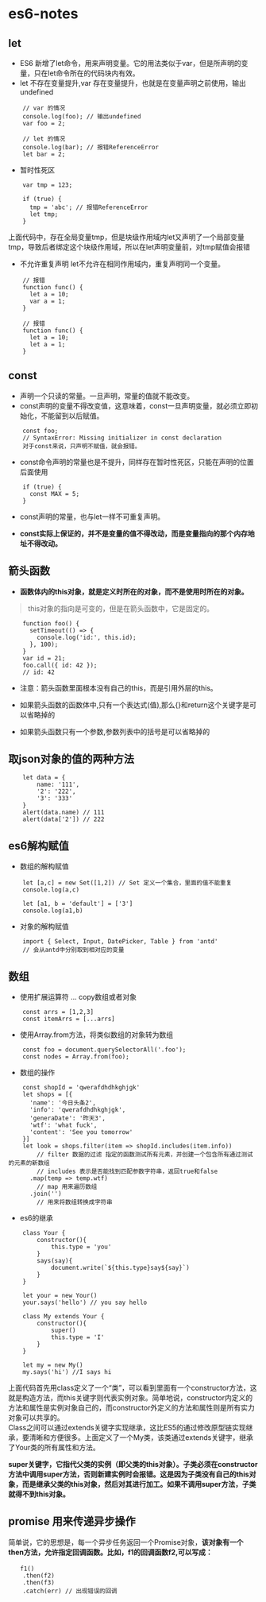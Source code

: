 # es6-notes

## let
* ES6 新增了let命令，用来声明变量。它的用法类似于var，但是所声明的变量，只在let命令所在的代码块内有效。
* let 不存在变量提升,var 存在变量提升，也就是在变量声明之前使用，输出undefined

```
    // var 的情况
    console.log(foo); // 输出undefined
    var foo = 2;

    // let 的情况
    console.log(bar); // 报错ReferenceError
    let bar = 2;
```

* 暂时性死区

```
    var tmp = 123; 

    if (true) {
      tmp = 'abc'; // 报错ReferenceError
      let tmp;
    }
```

上面代码中，存在全局变量tmp，但是块级作用域内let又声明了一个局部变量tmp，导致后者绑定这个块级作用域，所以在let声明变量前，对tmp赋值会报错

* 不允许重复声明 let不允许在相同作用域内，重复声明同一个变量。

```
    // 报错
    function func() {
      let a = 10;
      var a = 1;
    }

    // 报错
    function func() {
      let a = 10;
      let a = 1;
    }
```
## const

* 声明一个只读的常量。一旦声明，常量的值就不能改变。
* const声明的变量不得改变值，这意味着，const一旦声明变量，就必须立即初始化，不能留到以后赋值。

```
    const foo;
    // SyntaxError: Missing initializer in const declaration
    对于const来说，只声明不赋值，就会报错。
```
* const命令声明的常量也是不提升，同样存在暂时性死区，只能在声明的位置后面使用
```
    if (true) {
      const MAX = 5;
    }
```

* const声明的常量，也与let一样不可重复声明。

* **const实际上保证的，并不是变量的值不得改动，而是变量指向的那个内存地址不得改动。**

## 箭头函数
* **函数体内的this对象，就是定义时所在的对象，而不是使用时所在的对象。**

> this对象的指向是可变的，但是在箭头函数中，它是固定的。
```
    function foo() {
      setTimeout(() => {
        console.log('id:', this.id);
      }, 100);
    }
    var id = 21;
    foo.call({ id: 42 });
    // id: 42
```
* 注意：箭头函数里面根本没有自己的this，而是引用外层的this。

* 如果箭头函数的函数体中,只有一个表达式(值),那么{}和return这个关键字是可以省略掉的

* 如果箭头函数只有一个参数,参数列表中的括号是可以省略掉的

## 取json对象的值的两种方法
```
    let data = {
    	name: '111',
    	'2': '222',
    	'3': '333'
    }
    alert(data.name) // 111
    alert(data['2']) // 222
```

## es6解构赋值
* 数组的解构赋值
```
    let [a,c] = new Set([1,2]) // Set 定义一个集合，里面的值不能重复
    console.log(a,c)

    let [a1, b = 'default'] = ['3']
    console.log(a1,b)
```

* 对象的解构赋值
```
    import { Select, Input, DatePicker, Table } from 'antd'
    // 会从antd中分别取到相对应的变量
```

## 数组
* 使用扩展运算符 ... copy数组或者对象
```
    const arrs = [1,2,3]
    const itemArrs = [...arrs]
```
* 使用Array.from方法，将类似数组的对象转为数组
```
    const foo = document.querySelectorAll('.foo');
    const nodes = Array.from(foo);
```
* 数组的操作
```
    const shopId = 'qwerafdhdhkghjgk'
    let shops = [{
      'name': '今日头条2',
      'info': 'qwerafdhdhkghjgk',
      'generaDate': '昨天3',
      'wtf': 'what fuck',
      'content': 'See you tomorrow'
    }]
    let look = shops.filter(item => shopId.includes(item.info))
        // filter 数据的过滤 指定的函数测试所有元素，并创建一个包含所有通过测试的元素的新数组
        // includes 表示是否能找到匹配参数字符串，返回true和false
      .map(temp => temp.wtf)
        // map 用来遍历数组
      .join('')
        // 用来将数组转换成字符串
```

* es6的继承
```
    class Your {
        constructor(){
            this.type = 'you'
        }
        says(say){
            document.write(`${this.type}say${say}`)
        }
    }

    let your = new Your()
    your.says('hello') // you say hello

    class My extends Your {
        constructor(){
            super()
            this.type = 'I'
        }
    }

    let my = new My()
    my.says('hi') //I says hi
```
上面代码首先用class定义了一个“类”，可以看到里面有一个constructor方法，这就是构造方法，而this关键字则代表实例对象。简单地说，constructor内定义的方法和属性是实例对象自己的，而constructor外定义的方法和属性则是所有实力对象可以共享的。<br>
Class之间可以通过extends关键字实现继承，这比ES5的通过修改原型链实现继承，要清晰和方便很多。上面定义了一个My类，该类通过extends关键字，继承了Your类的所有属性和方法。<br>

**super关键字，它指代父类的实例（即父类的this对象）。子类必须在constructor方法中调用super方法，否则新建实例时会报错。这是因为子类没有自己的this对象，而是继承父类的this对象，然后对其进行加工。如果不调用super方法，子类就得不到this对象。**

## promise 用来传递异步操作

简单说，它的思想是，每一个异步任务返回一个Promise对象，**该对象有一个then方法，允许指定回调函数。比如，f1的回调函数f2,可以写成：**
```
　　f1()
    .then(f2)
    .then(f3)
    .catch(err) // 出现错误的回调
```
